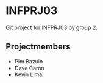 # INFPRJ03
Git project for INFPRJ03 by group 2.
## Projectmembers
- Pim Bazuin
- Dave Caron
- Kevin Lima

